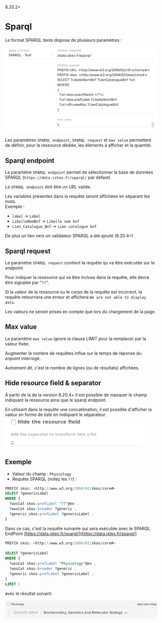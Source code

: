 8.20.2+

# Sparql

Le format SPARQL texte dispose de plusieurs paramètres :

![](/assets/FormatSparqlTextAdmin.png)

Les paramètres `SPARQL endpoint`, `SPARQL request` et `max value` permettent de définir, pour la ressource dédiée, les éléments à afficher et la quantité.

## Sparql endpoint

Le paramètre `SPARQL endpoint` permet de sélectionner la base de données SPARQL \(`https://data.istex.fr/sparql/` par défaut\)

Le `SPARQL endpoint` doit être un URL valide.

Les variables présentes dans la requête seront affichées en séparant les mots.  
Exemple :

* `label` → `Label` 
* `LibelleNomBnf` → `Libelle nom bnf` 
* `Lien_Catalogue_Bnf` → `Lien catalogue bnf`

De plus un lien vers un validateur SPARQL a été ajouté \(8.20.4+\)

## Sparql request

Le paramètre `SPARQL request` contient la requête qu va être exécutée sur le _endpoint_.

Pour indiquer la ressource qui va être incluse dans la requête, elle devra être signalée par "`??`".

Si la valeur de la ressource ou le corps de la requête est incorrect, la requête retournera une erreur et affichera `We are not able to display data`.

Les valeurs ne seront prises en compte que lors du chargement de la page.

## Max value

Le paramètre `max value` ignore la clause LIMIT pour la remplacer par la valeur fixée.

Augmenter le nombre de requêtes influe sur le temps de réponse du _enpoint_ interrogé.

Autrement dit, c'est le nombre de lignes \(ou de résultats\) affichées.

## Hide resource field & separator

À partir de la de la version 8.20.4+ il est possible de masquer le champ indiquant la ressource ainsi que le sparql endpoint.

En utilisant dans la requête une concaténation, il est possible d'afficher la valeur en forme de liste en indiquant le séparateur.  
![Hide resource &amp; separator](/assets/FormatSparqlTextUpgrade1.png)

## Exemple

* Valeur du champ : `Physiology`
* Requête SPARQL \(notez les `??`\) :

```sql
PREFIX skos: <http://www.w3.org/2004/02/skos/core#>
SELECT ?genericLabel
WHERE {
  ?wosCat skos:prefLabel "??"@en .
  ?wosCat skos:broader ?generic .
  ?generic skos:prefLabel ?genericLabel .
}
```

Dans ce cas, c'est la requête suivante qui sera exécutée avec le SPARQL EndPoint [https://data.istex.fr/sparql/](https://data.istex.fr/sparql/)

```sql
PREFIX skos: <http://www.w3.org/2004/02/skos/core#>

SELECT ?genericLabel
WHERE {
  ?wosCat skos:prefLabel "Physiology"@en .
  ?wosCat skos:broader ?generic .
  ?generic skos:prefLabel ?genericLabel .
}
LIMIT 1
```

avec le résultat suivant:

![](/assets/ResultExempleSparqlText.png)

